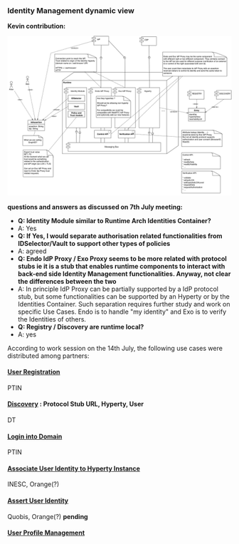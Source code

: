 ### Identity Management dynamic view

**Kevin contribution:**

![Kevin proposal](identity-kevin.png)

**questions and answers as discussed on 7th July meeting:**

* **Q: Identity Module similar to Runtime Arch Identities Container?**
* A: Yes
* **Q: If Yes, I would separate authorisation related functionalities from IDSelector/Vault to support other types of policies**
* A: agreed
* **Q: Endo IdP Proxy / Exo Proxy seems to be more related with protocol stubs ie it is a stub that enables runtime components to interact with back-end side Identity Management functionalities. Anyway, not clear the differences between the two**
* A: In principle IdP Proxy can be partially supported by a IdP protocol stub, but some functionalities can be supported by an Hyperty or by the Identities Container. Such separation requires further study and work on specific Use Cases. Endo is to handle "my identity" and Exo is to verify the Identities of others.
* **Q: Registry / Discovery are runtime local?**
* A: yes

According to work session on the 14th July, the following use cases were distributed among partners:

#### [User Registration](user-registration.md)

PTIN

#### [Discovery](discovery.md) : Protocol Stub URL, Hyperty, User

DT 

#### [Login into Domain](domain-login.md)

PTIN


#### [Associate User Identity to Hyperty Instance](user-to-hyperty-binding.md)

INESC, Orange(?)

#### [Assert User Identity](user-identity-assertion.md)

Quobis, Orange(?) **pending**

#### [User Profile Management](user-profile-management.md)

